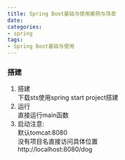 ```yaml
---
title: Spring Boot基础与使用案例与场景
date:
categories:
- spring
tags:
- Spring Boot基础与使用
---
```



### 搭建
1. 搭建  
  下载sts使用spring start project搭建  
2. 运行  
  直接运行main函数  
3. 启动注意:  
  默认tomcat:8080  
  没有项目名直接访问具体位置  
  http://localhost:8080/dog
